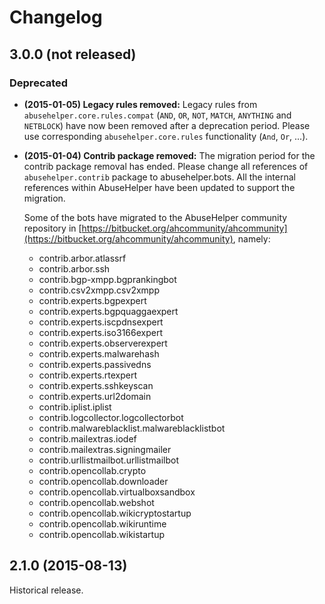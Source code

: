 # Changelog

## 3.0.0 (not released)

### Deprecated

 * **(2015-01-05) Legacy rules removed:** Legacy rules from ```abusehelper.core.rules.compat``` (```AND```, ```OR```, ```NOT```, ```MATCH```, ```ANYTHING``` and ```NETBLOCK```) have now been removed after a deprecation period. Please use corresponding ```abusehelper.core.rules``` functionality (```And```, ```Or```, ...).

 *  **(2015-01-04) Contrib package removed:** The migration period for the contrib package removal has ended. Please change all references of ```abusehelper.contrib``` package to abusehelper.bots. All the internal references within AbuseHelper have been updated to support the migration.

    Some of the bots have migrated to the AbuseHelper community repository in [https://bitbucket.org/ahcommunity/ahcommunity](https://bitbucket.org/ahcommunity/ahcommunity), namely:

    * contrib.arbor.atlassrf
    * contrib.arbor.ssh
    * contrib.bgp-xmpp.bgprankingbot
    * contrib.csv2xmpp.csv2xmpp
    * contrib.experts.bgpexpert
    * contrib.experts.bgpquaggaexpert
    * contrib.experts.iscpdnsexpert
    * contrib.experts.iso3166expert
    * contrib.experts.observerexpert
    * contrib.experts.malwarehash
    * contrib.experts.passivedns
    * contrib.experts.rtexpert
    * contrib.experts.sshkeyscan
    * contrib.experts.url2domain
    * contrib.iplist.iplist
    * contrib.logcollector.logcollectorbot
    * contrib.malwareblacklist.malwareblacklistbot
    * contrib.mailextras.iodef
    * contrib.mailextras.signingmailer
    * contrib.urllistmailbot.urllistmailbot
    * contrib.opencollab.crypto
    * contrib.opencollab.downloader
    * contrib.opencollab.virtualboxsandbox
    * contrib.opencollab.webshot
    * contrib.opencollab.wikicryptostartup
    * contrib.opencollab.wikiruntime
    * contrib.opencollab.wikistartup

## 2.1.0 (2015-08-13)

Historical release.
